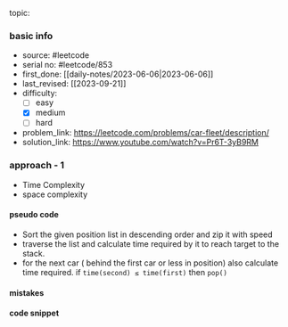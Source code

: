topic:

### basic info
- source: #leetcode 
- serial no: #leetcode/853 
- first_done: [[daily-notes/2023-06-06|2023-06-06]]
- last_revised: [[2023-09-21]]
- difficulty:
	- [ ] easy
	- [x] medium
	- [ ] hard
- problem_link: https://leetcode.com/problems/car-fleet/description/
- solution_link: https://www.youtube.com/watch?v=Pr6T-3yB9RM

### approach - 1
- Time Complexity
- space complexity

#### pseudo code
- Sort the given position list in descending order and zip it with speed
- traverse the list and calculate time required by it to reach target to the stack.
- for the next car ( behind the first car or less in position) also calculate time required. if `time(second) ≤ time(first)` then `pop()`
#### mistakes

#### code snippet
```python

```